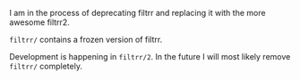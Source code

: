 I am in the process of deprecating filtrr and replacing it
with the more awesome filtrr2. 

```filtrr/``` contains a frozen version of filtrr.

Development is happening in ```filtrr/2```. In the future I 
will most likely remove ```filtrr/``` completely.
